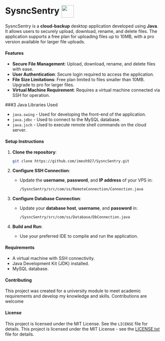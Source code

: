 # SysncSentry <img align="center" src="https://raw.githubusercontent.com/imesh927/SysncSentry/master/src/Images/logo.png" width="40" height="40">

SysncSentry is a **cloud-backup** desktop application developed using **Java**. It allows users to securely upload, download, rename, and delete files. The application supports a free plan for uploading files up to 10MB, with a pro version available for larger file uploads.

#### Features

- **Secure File Management**: Upload, download, rename, and delete files with ease.
- **User Authentication**: Secure login required to access the application.
- **File Size Limitations**: Free plan limited to files smaller than 10MB. Upgrade to pro for larger files.
- **Virtual Machine Requirement**: Requires a virtual machine connected via SSH for operation.

###3 Java Libraries Used

- `java.swing` - Used for developing the front-end of the application.
- `java.jdbc` - Used to connect to the MySQL database.
- `java.jsch` - Used to execute remote shell commands on the cloud server.

#### Setup Instructions

1. **Clone the repository**:
    ```sh
    git clone https://github.com/imesh927/SysncSentry.git
    ```

2. **Configure SSH Connection**:
    - Update the **username**, **password**, and **IP address** of your VPS in:
      ```sh
      /SysncSentry/src/com/ss/RemoteConnection/Connection.java
      ```

3. **Configure Database Connection**:
    - Update your **database host**, **username**, and **password** in:
      ```sh
      /SysncSentry/src/com/ss/Database/DbConnection.java
      ```

4. **Build and Run**:
    - Use your preferred IDE to compile and run the application.

#### Requirements

- A virtual machine with SSH connectivity.
- Java Development Kit (JDK) installed.
- MySQL database.

#### Contributing

This project was created for a university module to meet academic requirements and develop my knowledge and skills. Contributions are welcome

#### License

This project is licensed under the MIT License. See the `LICENSE` file for details.
This project is licensed under the MIT License - see the [LICENSE.txt](LICENSE.txt) file for details.
